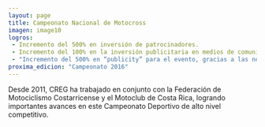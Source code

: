 ```yaml
---
layout: page
title: Campeonato Nacional de Motocross
imagen: image10
logros:
 - Incremento del 500% en inversión de patrocinadores.
 - Incremento del 100% en la inversión publicitaria en medios de comunicación masiva
 - "Incremento del 500% en “publicity” para el evento, gracias a las negociaciones de transmisión televisiva del evento"
proxima_edicion: "Campeonato 2016"
---
```

Desde 2011, CREG ha trabajado en conjunto con la Federación de Motociclismo Costarricense y el Motoclub de Costa Rica, logrando importantes avances en este Campeonato Deportivo de alto nivel competitivo.
